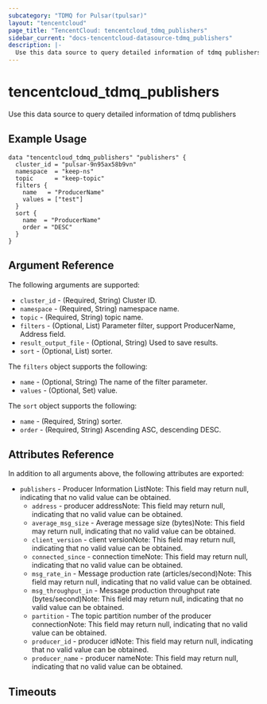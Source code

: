 ```yaml
---
subcategory: "TDMQ for Pulsar(tpulsar)"
layout: "tencentcloud"
page_title: "TencentCloud: tencentcloud_tdmq_publishers"
sidebar_current: "docs-tencentcloud-datasource-tdmq_publishers"
description: |-
  Use this data source to query detailed information of tdmq publishers
---
```


# tencentcloud_tdmq_publishers

Use this data source to query detailed information of tdmq publishers

## Example Usage

```hcl
data "tencentcloud_tdmq_publishers" "publishers" {
  cluster_id = "pulsar-9n95ax58b9vn"
  namespace  = "keep-ns"
  topic      = "keep-topic"
  filters {
    name   = "ProducerName"
    values = ["test"]
  }
  sort {
    name  = "ProducerName"
    order = "DESC"
  }
}
```

## Argument Reference

The following arguments are supported:

* `cluster_id` - (Required, String) Cluster ID.
* `namespace` - (Required, String) namespace name.
* `topic` - (Required, String) topic name.
* `filters` - (Optional, List) Parameter filter, support ProducerName, Address field.
* `result_output_file` - (Optional, String) Used to save results.
* `sort` - (Optional, List) sorter.

The `filters` object supports the following:

* `name` - (Optional, String) The name of the filter parameter.
* `values` - (Optional, Set) value.

The `sort` object supports the following:

* `name` - (Required, String) sorter.
* `order` - (Required, String) Ascending ASC, descending DESC.

## Attributes Reference

In addition to all arguments above, the following attributes are exported:

* `publishers` - Producer Information ListNote: This field may return null, indicating that no valid value can be obtained.
  * `address` - producer addressNote: This field may return null, indicating that no valid value can be obtained.
  * `average_msg_size` - Average message size (bytes)Note: This field may return null, indicating that no valid value can be obtained.
  * `client_version` - client versionNote: This field may return null, indicating that no valid value can be obtained.
  * `connected_since` - connection timeNote: This field may return null, indicating that no valid value can be obtained.
  * `msg_rate_in` - Message production rate (articles/second)Note: This field may return null, indicating that no valid value can be obtained.
  * `msg_throughput_in` - Message production throughput rate (bytes/second)Note: This field may return null, indicating that no valid value can be obtained.
  * `partition` - The topic partition number of the producer connectionNote: This field may return null, indicating that no valid value can be obtained.
  * `producer_id` - producer idNote: This field may return null, indicating that no valid value can be obtained.
  * `producer_name` - producer nameNote: This field may return null, indicating that no valid value can be obtained.


## Timeouts

<no value>


